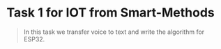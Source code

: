 # Task 1 for IOT from Smart-Methods
>In this task we transfer voice to text and write the algorithm for ESP32.
